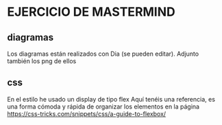# EJERCICIO DE MASTERMIND

## diagramas
Los diagramas están realizados con Dia (se pueden editar). Adjunto también los png de ellos

## css
En el estilo he usado un display de tipo flex
Aquí tenéis una referencia, es una forma cómoda y rápida de organizar los elementos en la página
 https://css-tricks.com/snippets/css/a-guide-to-flexbox/
 
